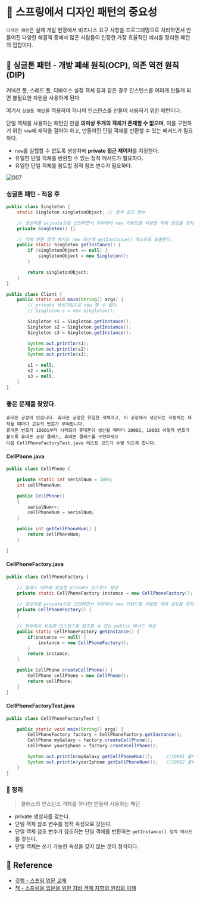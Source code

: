
# 🚀 스프링에서 디자인 패턴의 중요성

`디자인 패턴`은 실제 개발 현장에서 비즈니스 요구 사항을 프로그래밍으로 처리하면서 만들어진 다양한 해결책 중에서 많은 사람들이
인정한 가장 효율적인 예시를 정리한 패턴의 집합이다.

## 🌠 싱글톤 패턴 - 개방 폐쇄 원칙(OCP), 의존 역전 원칙(DIP)

커넥션 풀, 스레드 풀, 디바이스 설정 객체 등과 같은 경우 인스턴스를 여러개 만들게 되면 불필요한 자원을 사용하게 된다.

여기서 `싱글톤 패턴`을 적용하여 하나의 인스턴스를 만들어 사용하기 위한 패턴이다.

단일 객체를 사용하는 패턴인 만큼  **의미상 두개의 객체가 존재할 수 없으며**, 
이를 구현하기 위한 `new`에 재약을 걸어야 하고, 만들어진 단일 객체를 반환할 수 있는 메서드가 필요하다.

- `new`를 실핼할 수 없도록 생성자에 **private 접근 제어자**를 지정한다.
- 유일한 단일 객체를 반환할 수 있는 정적 메서드가 필요하다.
- 유일한 단일 객체를 참도할 정적 참조 변수가 필요하다.

![007](https://user-images.githubusercontent.com/65659478/159110349-6df3a0be-838b-40c4-b4c6-20a82e71bdef.jpg)


### 싱글톤 패턴 - 적용 후

```java
public class Singleton {
    static Singleton singletonObject; // 정적 참조 변수

    // 생성자를 private으로 선언하면서 외부에서 new 키워드를 사용한 객체 생성을 못하게 막는다.
    private Singleton() {} 

    // 객체 반환 정적 메서드 new 대신에 getInstance() 메소드로 호출한다.
    public static Singleton getInstance() {
        if (singletonObject == null) {
            singletonObject = new Singleton();
        }

        return singletonObject;
    }
}

public class Client {
    public static void main(String[] args) {
        // private 생성자임으로 new 할 수 없다.
        // Singleton s = new Singleton();

        Singleton s1 = Singleton.getInstance();
        Singleton s2 = Singleton.getInstance();
        Singleton s3 = Singleton.getInstance();

        System.out.println(s1);
        System.out.println(s2);
        System.out.println(s3);

        s1 = null;
        s2 = null;
        s3 = null;
    }
}
```


### 좋은 문제를 찾았다.

```
휴대폰 공장이 있습니다. 휴대폰 공장은 유일한 객체이고, 이 공장에서 생산되는 자동차는 제작될 때마다 고유의 번호가 부여됩니다. 
휴대폰 번호가 10001부터 시작되어 휴대폰이 생산될 때마다 10002, 10003 이렇게 번호가 붙도록 휴대폰 공장 클래스, 휴대폰 클래스를 구현하세요
다음 CellPhoneFactoryTest.java 테스트 코드가 수행 되도록 합니다.
```

#### CellPhone.java
```java
public class CellPhone {

    private static int serialNum = 1000;
    int cellPhoneNum;

    public CellPhone()
    {
        serialNum++;
        cellPhoneNum = serialNum;
    }

    public int getCellPhoneNum() {
        return cellPhoneNum;
    }

}
```

#### CellPhoneFactory.java

```java
public class CellPhoneFactory {

    // 클래스 내부에 유일한 private 인스턴스 생성
    private static CellPhoneFactory instance = new CellPhoneFactory();
	
    // 생성자를 private으로 선언하면서 외부에서 new 키워드를 사용한 객체 생성을 못하게 막는다.
    private CellPhoneFactory() {
    }

    // 외부에서 유일한 인스턴스를 참조할 수 있는 public 메서드 제공
    public static CellPhoneFactory getInstance() {
        if(instance == null) {
            instance = new CellPhoneFactory();
        }
        return instance;
    }

    public CellPhone createCellPhone() {
        CellPhone cellPhone = new CellPhone();
        return cellPhone;
    }
}
```

#### CellPhoneFactoryTest.java

```java
public class CellPhoneFactoryTest {

    public static void main(String[] args) {
        CellPhoneFactory factory = CellPhoneFactory.getInstance();
        CellPhone myGalaxy = factory.createCellPhone();
        CellPhone yourIphone = factory.createCellPhone();

        System.out.println(myGalaxy.getCellPhoneNum());     //10001 출력
        System.out.println(yourIphone.getCellPhoneNum());   //10002 출력
    }
}
```

### 🌠 정리

> 클래스의 인스턴스 객체를 하나만 만들어 사용하는 패턴

- private 생성자를 갖는다.
- 단일 객체 참조 변수를 정적 속성으로 갖는다.
- 단일 객체 참조 변수가 참조하는 단일 객체를 반환하는 `getInstance() 정적 메서드`를 갖는다.
- 단일 객체는 쓰기 가능한 속성을 갖지 않는 것이 정석이다.




## 🧾 Reference
- [깃헙 - 스프링 입문 교재](https://github.com/expert0226/oopinspring)
- [책 - 스프링을 입문을 위한 자바 객체 지향의 원리와 이해](https://www.aladin.co.kr/shop/wproduct.aspx?ItemId=55641908)


